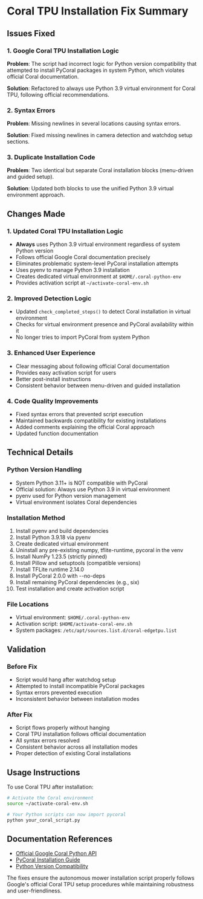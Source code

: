 # Coral TPU Installation Fix Summary

## Issues Fixed

### 1. Google Coral TPU Installation Logic
**Problem**: The script had incorrect logic for Python version compatibility that attempted to install PyCoral packages in system Python, which violates official Coral documentation.

**Solution**: Refactored to always use Python 3.9 virtual environment for Coral TPU, following official recommendations.

### 2. Syntax Errors
**Problem**: Missing newlines in several locations causing syntax errors.

**Solution**: Fixed missing newlines in camera detection and watchdog setup sections.

### 3. Duplicate Installation Code
**Problem**: Two identical but separate Coral installation blocks (menu-driven and guided setup).

**Solution**: Updated both blocks to use the unified Python 3.9 virtual environment approach.

## Changes Made

### 1. Updated Coral TPU Installation Logic
- **Always** uses Python 3.9 virtual environment regardless of system Python version
- Follows official Google Coral documentation precisely
- Eliminates problematic system-level PyCoral installation attempts
- Uses pyenv to manage Python 3.9 installation
- Creates dedicated virtual environment at `$HOME/.coral-python-env`
- Provides activation script at `~/activate-coral-env.sh`

### 2. Improved Detection Logic
- Updated `check_completed_steps()` to detect Coral installation in virtual environment
- Checks for virtual environment presence and PyCoral availability within it
- No longer tries to import PyCoral from system Python

### 3. Enhanced User Experience
- Clear messaging about following official Coral documentation
- Provides easy activation script for users
- Better post-install instructions
- Consistent behavior between menu-driven and guided installation

### 4. Code Quality Improvements
- Fixed syntax errors that prevented script execution
- Maintained backwards compatibility for existing installations
- Added comments explaining the official Coral approach
- Updated function documentation

## Technical Details

### Python Version Handling
- System Python 3.11+ is NOT compatible with PyCoral
- Official solution: Always use Python 3.9 in virtual environment
- pyenv used for Python version management
- Virtual environment isolates Coral dependencies

### Installation Method
1. Install pyenv and build dependencies
2. Install Python 3.9.18 via pyenv
3. Create dedicated virtual environment
4. Uninstall any pre-existing numpy, tflite-runtime, pycoral in the venv
5. Install NumPy 1.23.5 (strictly pinned)
6. Install Pillow and setuptools (compatible versions)
7. Install TFLite runtime 2.14.0
8. Install PyCoral 2.0.0 with --no-deps
9. Install remaining PyCoral dependencies (e.g., six)
10. Test installation and create activation script

### File Locations
- Virtual environment: `$HOME/.coral-python-env`
- Activation script: `$HOME/activate-coral-env.sh`
- System packages: `/etc/apt/sources.list.d/coral-edgetpu.list`

## Validation

### Before Fix
- Script would hang after watchdog setup
- Attempted to install incompatible PyCoral packages
- Syntax errors prevented execution
- Inconsistent behavior between installation modes

### After Fix
- Script flows properly without hanging
- Coral TPU installation follows official documentation
- All syntax errors resolved
- Consistent behavior across all installation modes
- Proper detection of existing Coral installations

## Usage Instructions

To use Coral TPU after installation:
```bash
# Activate the Coral environment
source ~/activate-coral-env.sh

# Your Python scripts can now import pycoral
python your_coral_script.py
```

## Documentation References

- [Official Google Coral Python API](https://coral.ai/docs/edgetpu/api-intro/)
- [PyCoral Installation Guide](https://coral.ai/docs/edgetpu/api-intro/#install-pycoral)
- [Python Version Compatibility](https://coral.ai/docs/edgetpu/api-intro/#system-requirements)

The fixes ensure the autonomous mower installation script properly follows Google's official Coral TPU setup procedures while maintaining robustness and user-friendliness.
